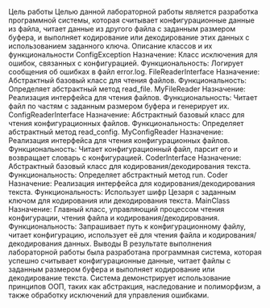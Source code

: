 Цель работы
Целью данной лабораторной работы является разработка программной системы, которая считывает конфигурационные данные из файла, читает данные из другого файла с заданным размером буфера, и выполняет кодирование или декодирование этих данных с использованием заданного ключа.
Описание классов и их функциональности
ConfigException
Назначение: Класс исключения для ошибок, связанных с конфигурацией.
Функциональность: Логирует сообщения об ошибках в файл error.log.
FileReaderInterface
Назначение: Абстрактный базовый класс для чтения файлов.
Функциональность: Определяет абстрактный метод read_file.
MyFileReader
Назначение: Реализация интерфейса для чтения файлов.
Функциональность: Читает файл по частям с заданным размером буфера и генерирует их.
ConfigReaderInterface
Назначение: Абстрактный базовый класс для чтения конфигурационных файлов.
Функциональность: Определяет абстрактный метод read_config.
MyConfigReader
Назначение: Реализация интерфейса для чтения конфигурационных файлов.
Функциональность: Читает конфигурационный файл, парсит его и возвращает словарь с конфигурацией.
CoderInterface
Назначение: Абстрактный базовый класс для кодирования/декодирования текста.
Функциональность: Определяет абстрактный метод run.
Coder
Назначение: Реализация интерфейса для кодирования/декодирования текста.
Функциональность: Использует шифр Цезаря с заданным ключом для кодирования или декодирования текста.
MainClass
Назначение: Главный класс, управляющий процессом чтения конфигурации, чтения файла и кодирования/декодирования.
Функциональность: Запрашивает путь к конфигурационному файлу, читает конфигурацию, использует её для чтения файла и кодирования/декодирования данных.
Выводы
В результате выполнения лабораторной работы была разработана программная система, которая успешно считывает конфигурационные данные, читает файлы с заданным размером буфера и выполняет кодирование или декодирование текста. Система демонстрирует использование принципов ООП, таких как абстракция, наследование и полиморфизм, а также обработку исключений для управления ошибками.
